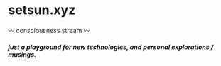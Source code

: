 # setsun.xyz

〰 consciousness stream 〰

##### just a playground for new technologies, and personal explorations / musings.
